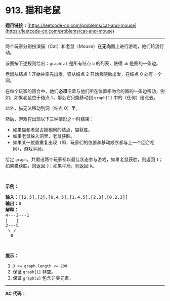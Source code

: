 # 913. 猫和老鼠

**题目链接：**[https://leetcode-cn.com/problems/cat-and-mouse](https://leetcode-cn.com/problems/cat-and-mouse)

---

<div class="content__1Y2H">
 <div class="notranslate">
  <p>两个玩家分别扮演猫（Cat）和老鼠（Mouse）在<strong>无向</strong>图上进行游戏，他们轮流行动。</p> 
  <p>该图按下述规则给出：<code>graph[a]</code>&nbsp;是所有结点 <code>b</code> 的列表，使得 <code>ab</code> 是图的一条边。</p> 
  <p>老鼠从结点 1 开始并率先出发，猫从结点 2 开始且随后出发，在结点 0 处有一个洞。</p> 
  <p>在每个玩家的回合中，他们<strong>必须</strong>沿着与他们所在位置相吻合的图的一条边移动。例如，如果老鼠位于结点 <code>1</code>，那么它只能移动到&nbsp;<code>graph[1]</code>&nbsp;中的（任何）结点去。</p> 
  <p>此外，猫无法移动到洞（结点 0）里。</p> 
  <p>然后，游戏在出现以下三种情形之一时结束：</p> 
  <ul> 
   <li>如果猫和老鼠占据相同的结点，猫获胜。</li> 
   <li>如果老鼠躲入洞里，老鼠获胜。</li> 
   <li>如果某一位置重复出现（即，玩家们的位置和移动顺序都与上一个回合相同），游戏平局。</li> 
  </ul> 
  <p>给定&nbsp;<code>graph</code>，并假设两个玩家都以最佳状态参与游戏，如果老鼠获胜，则返回&nbsp;<code>1</code>；如果猫获胜，则返回 <code>2</code>；如果平局，则返回 <code>0</code>。</p> 
  <p>&nbsp;</p> 
  <ol> 
  </ol> 
  <p><strong>示例：</strong></p> 
  <pre class="language-text"><strong>输入：</strong>[[2,5],[3],[0,4,5],[1,4,5],[2,3],[0,2,3]]
<strong>输出：</strong>0
<strong>解释：</strong>
4---3---1
|&nbsp; &nbsp;|
2---5
&nbsp;\&nbsp;/
&nbsp; 0
</pre> 
  <p>&nbsp;</p> 
  <p><strong>提示：</strong></p> 
  <ol> 
   <li><code>3 &lt;= graph.length &lt;= 200</code></li> 
   <li>保证 <code>graph[1]</code>&nbsp;非空。</li> 
   <li>保证&nbsp;<code>graph[2]</code>&nbsp;包含非零元素。</li> 
  </ol> 
 </div>
</div>

---

**AC 代码：**

```java

```